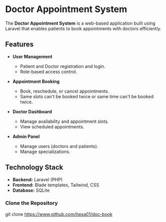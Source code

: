 # Doctor Appointment System

The **Doctor Appointment System** is a web-based application built using Laravel that enables patients to book appointments with doctors efficiently.

## Features

- **User Management**  
  - Patient and Doctor registration and login.  
  - Role-based access control.

- **Appointment Booking**    
  - Book, reschedule, or cancel appointments.
  - Same slots can't be booked twice or same time can't be booked twice.

- **Doctor Dashboard**  
  - Manage availability and appointment slots.  
  - View scheduled appointments.

- **Admin Panel**  
  - Manage users (doctors and patients).  
  - Manage specializations.

## Technology Stack

- **Backend:** Laravel (PHP)  
- **Frontend:** Blade templates, Tailwind, CSS  
- **Database:** SQLite   

### Clone the Repository

   git clone https://www.github.com/hexa01/doc-book
